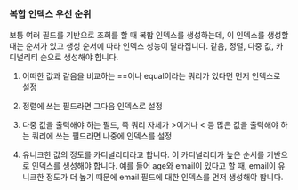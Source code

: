 ### 복합 인덱스 우선 순위

보통 여러 필드를 기반으로 조회를 할 때 복합 인덱스를 생성하는데, 이 인덱스를 생성할 때는 순서가 있고 생성 순서에 따라 인덱스 성능이 달라집니다. 같음, 정렬, 다중 값, 카디널리티 순으로 생성해야 합니다.

1. 어떠한 값과 같음을 비교하는 ==이나 equal이라는 쿼리가 있다면 먼저 인덱스로 설정

2. 정렬에 쓰는 필드라면 그다음 인덱스로 설정

3. 다중 값을 출력해야 하는 필드, 즉 쿼리 자체가 >이거나 < 등 많은 값을 출력해야 하는 쿼리에 쓰는 필드라면 나중에 인덱스를 설정

4. 유니크한 값의 정도를 카디널리티라고 합니다. 이 카디널리티가 높은 순서를 기반으로 인덱스를 생성해야 합니다. 예를 들어 age와 email이 있다고 할 때, email이 유니크한 정도가 더 높기 때문에 email 필드에 대한 인덱스를 먼저 생성해야 합니다.

